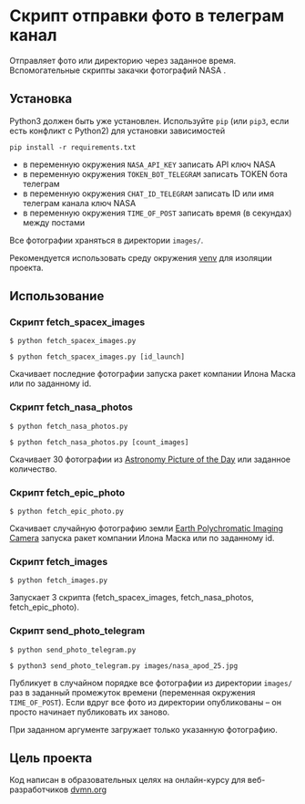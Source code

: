 # Скрипт отправки фото в телеграм канал
Отправляет фото или директорию через заданное время.
Вспомогательные скрипты закачки фотографий NASA .


## Установка

Python3 должен быть уже установлен.
Используйте `pip` (или `pip3`, если есть конфликт с Python2) для установки зависимостей
```
pip install -r requirements.txt
```
* в переменную окружения `NASA_API_KEY` записать API ключ NASA
* в переменную окружения `TOKEN_BOT_TELEGRAM` записать TOKEN бота телеграм
* в переменную окружения `CHAT_ID_TELEGRAM` записать ID или имя телеграм канала ключ NASA
* в переменную окружения `TIME_OF_POST` записать время (в секундах) между постами

Все фотографии храняться в директории `images/`.

Рекомендуется использовать среду окружения [venv](https://docs.python.org/3/library/venv.html) для изоляции проекта.


## Использование
### Скрипт fetch_spacex_images
```console
$ python fetch_spacex_images.py

$ python fetch_spacex_images.py [id_launch]
```
Скачивает последние фотографии запуска ракет компании Илона Маска или по заданному id.


### Скрипт fetch_nasa_photos
```console
$ python fetch_nasa_photos.py

$ python fetch_nasa_photos.py [count_images]
```
Скачивает 30 фотографии из [Astronomy Picture of the Day](https://api.nasa.gov/) или заданное количество.


### Скрипт fetch_epic_photo
```console
$ python fetch_epic_photo.py
```
Скачивает случайную фотографию земли [Earth Polychromatic Imaging Camera](https://api.nasa.gov/) запуска ракет компании Илона Маска или по заданному id.


### Скрипт fetch_images
```console
$ python fetch_images.py
```
Запускает 3 скрипта (fetch_spacex_images, fetch_nasa_photos, fetch_epic_photo).


### Скрипт send_photo_telegram
```console
$ python send_photo_telegram.py

$ python3 send_photo_telegram.py images/nasa_apod_25.jpg
```
Публикует в случайном порядке все фотографии из директории `images/` раз в заданный промежуток времени (переменная окружения `TIME_OF_POST`).
Если вдруг все фото из директории опубликованы – он просто начинает публиковать их заново.

При заданном аргументе загружает только указанную фотографию.


## Цель проекта

Код написан в образовательных целях на онлайн-курсу для веб-разработчиков [dvmn.org](https://dvmn.org/)